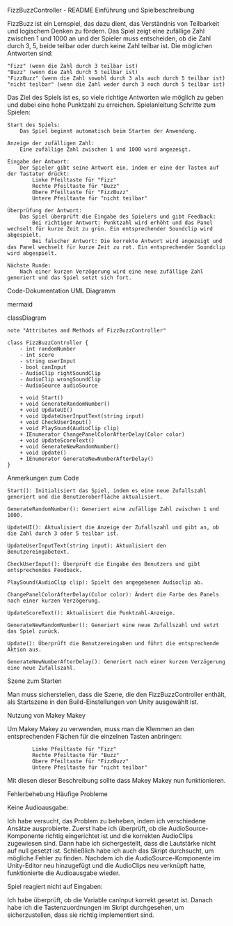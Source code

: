 FizzBuzzController - README
Einführung und Spielbeschreibung

FizzBuzz ist ein Lernspiel, das dazu dient, das Verständnis von Teilbarkeit und logischem Denken zu fördern. Das Spiel zeigt eine zufällige Zahl zwischen 1 und 1000 an und der Spieler muss entscheiden, ob die Zahl durch 3, 5, beide teilbar oder durch keine Zahl teilbar ist. Die möglichen Antworten sind:

    "Fizz" (wenn die Zahl durch 3 teilbar ist)
    "Buzz" (wenn die Zahl durch 5 teilbar ist)
    "FizzBuzz" (wenn die Zahl sowohl durch 3 als auch durch 5 teilbar ist)
    "nicht teilbar" (wenn die Zahl weder durch 3 noch durch 5 teilbar ist)

Das Ziel des Spiels ist es, so viele richtige Antworten wie möglich zu geben und dabei eine hohe Punktzahl zu erreichen.
Spielanleitung
Schritte zum Spielen:

    Start des Spiels:
        Das Spiel beginnt automatisch beim Starten der Anwendung.

    Anzeige der zufälligen Zahl:
        Eine zufällige Zahl zwischen 1 und 1000 wird angezeigt.

    Eingabe der Antwort:
        Der Spieler gibt seine Antwort ein, indem er eine der Tasten auf der Tastatur drückt:
            Linke Pfeiltaste für "Fizz"
            Rechte Pfeiltaste für "Buzz"
            Obere Pfeiltaste für "FizzBuzz"
            Untere Pfeiltaste für "nicht teilbar"

    Überprüfung der Antwort:
        Das Spiel überprüft die Eingabe des Spielers und gibt Feedback:
            Bei richtiger Antwort: Punktzahl wird erhöht und das Panel wechselt für kurze Zeit zu grün. Ein entsprechender Soundclip wird abgespielt.
            Bei falscher Antwort: Die korrekte Antwort wird angezeigt und das Panel wechselt für kurze Zeit zu rot. Ein entsprechender Soundclip wird abgespielt.

    Nächste Runde:
        Nach einer kurzen Verzögerung wird eine neue zufällige Zahl generiert und das Spiel setzt sich fort.
        

Code-Dokumentation
UML Diagramm

mermaid

classDiagram

    note "Attributes and Methods of FizzBuzzController"
    
    class FizzBuzzController {
        - int randomNumber
        - int score
        - string userInput
        - bool canInput
        - AudioClip rightSoundClip
        - AudioClip wrongSoundClip
        - AudioSource audioSource
        
        + void Start()
        + void GenerateRandomNumber()
        + void UpdateUI()
        + void UpdateUserInputText(string input)
        + void CheckUserInput()
        + void PlaySound(AudioClip clip)
        + IEnumerator ChangePanelColorAfterDelay(Color color)
        + void UpdateScoreText()
        + void GenerateNewRandomNumber()
        + void Update()
        + IEnumerator GenerateNewNumberAfterDelay()
    }


Anmerkungen zum Code

    Start(): Initialisiert das Spiel, indem es eine neue Zufallszahl generiert und die Benutzeroberfläche aktualisiert.
    
    GenerateRandomNumber(): Generiert eine zufällige Zahl zwischen 1 und 1000.
    
    UpdateUI(): Aktualisiert die Anzeige der Zufallszahl und gibt an, ob die Zahl durch 3 oder 5 teilbar ist.
    
    UpdateUserInputText(string input): Aktualisiert den Benutzereingabetext.
    
    CheckUserInput(): Überprüft die Eingabe des Benutzers und gibt entsprechendes Feedback.
    
    PlaySound(AudioClip clip): Spielt den angegebenen Audioclip ab.
    
    ChangePanelColorAfterDelay(Color color): Ändert die Farbe des Panels nach einer kurzen Verzögerung.
    
    UpdateScoreText(): Aktualisiert die Punktzahl-Anzeige.
    
    GenerateNewRandomNumber(): Generiert eine neue Zufallszahl und setzt das Spiel zurück.
    
    Update(): Überprüft die Benutzereingaben und führt die entsprechende Aktion aus.
    
    GenerateNewNumberAfterDelay(): Generiert nach einer kurzen Verzögerung eine neue Zufallszahl.
    

Szene zum Starten

Man muss sicherstellen, dass die Szene, die den FizzBuzzController enthält, als Startszene in den Build-Einstellungen von Unity ausgewählt ist.


Nutzung von Makey Makey

Um Makey Makey zu verwenden, muss man die Klemmen an den entsprechenden Flächen für die einzelnen Tasten anbringen:

            Linke Pfeiltaste für "Fizz"
            Rechte Pfeiltaste für "Buzz"
            Obere Pfeiltaste für "FizzBuzz"
            Untere Pfeiltaste für "nicht teilbar"

Mit diesen dieser Beschreibung sollte dass Makey Makey nun funktionieren.


Fehlerbehebung
Häufige Probleme


Keine Audioausgabe:

Ich habe versucht, das Problem zu beheben, indem ich verschiedene Ansätze ausprobierte. Zuerst habe ich überprüft, ob die AudioSource-Komponente richtig eingerichtet ist und die korrekten AudioClips zugewiesen sind. Dann habe ich sichergestellt, dass die Lautstärke nicht auf null gesetzt ist. Schließlich habe ich auch das Skript durchsucht, um mögliche Fehler zu finden. Nachdem ich die AudioSource-Komponente im Unity-Editor neu hinzugefügt und die AudioClips neu verknüpft hatte, funktionierte die Audioausgabe wieder.

Spiel reagiert nicht auf Eingaben:
    
Ich habe überprüft, ob die Variable canInput korrekt gesetzt ist. Danach habe ich die Tastenzuordnungen im Skript durchgesehen, um sicherzustellen, dass sie richtig implementiert sind. 


